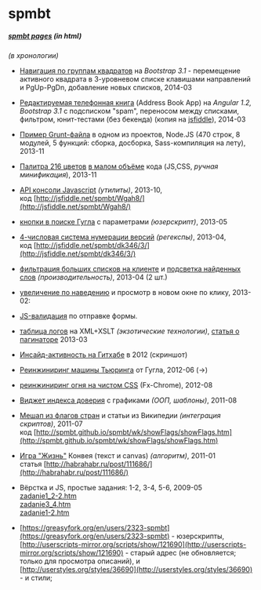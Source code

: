 spmbt
=====

##### [spmbt pages](http://spmbt.github.io/spmbt/) (in html)

*(в хронологии)*

* [Навигация по группам квадратов](http://spmbt.github.io/spmbt/wk/squares.htm) на <i>Bootstrap 3.1</i> - перемещение активного квадрата в 3-уровневом списке клавишами направлений и PgUp-PgDn, добавление новых списков, 2014-03
* [Редактируемая телефонная книга](http://spmbt.github.io/spmbt/wk/angularList/listFiddle.htm) (Address Book App) на <i>Angular 1.2, Bootstrap 3.1</i> с подсписком "spam", переносом между списками, фильтром, юнит-тестами (без бекенда) (копия на [jsfiddle](http://jsfiddle.net/spmbt/hDPqV/)), 2014-03
* [Пример Grunt-файла](http://spmbt.github.io/spmbt/wk/Gruntfile.js) в одном из проектов, Node.JS (470 строк, 8 модулей, 5 функций: сборка, досборка, Sass-компиляция на лету), 2013-11
* [Палитра 216 цветов](http://jsfiddle.net/spmbt/6943a/) [в малом объёме](http://spmbt.github.io/spmbt/colorPickerMin.htm ) кода (JS,CSS, *ручная минификация*), 2013-11

* [API консоли Javascript](http://habrahabr.ru/post/198372/) *(утилиты)*, 2013-10,<br>
 код [http://jsfiddle.net/spmbt/Wgah8/](http://jsfiddle.net/spmbt/Wgah8/)

* [кнопки в поиске Гугла](https://github.com/spmbt/googleSearchExtraButtons) c параметрами *(юзерскрипт)*, 2013-05

* [4-числовая система нумерации версий](http://habrahabr.ru/post/175187/) *(регекспы)*, 2013-04,<br>
код [http://jsfiddle.net/spmbt/dk346/3/](http://jsfiddle.net/spmbt/dk346/3/)

* [фильтрация больших списков на клиенте](http://spmbt.github.io/spmbt/wk/test1-20130517.htm) и [подсветка найденных слов](http://spmbt.github.io/spmbt/wk/test2-20130517.htm) *(производительность)*, 2013-04 (2 шт.)

* [увеличение по наведению](http://jsfiddle.net/spmbt/ySjmY/1/) и просмотр в новом окне по клику, 2013-02: 
* [JS-валидация](http://jsfiddle.net/spmbt/Z3Hy4/) по отправке формы.

* [таблица логов](http://spmbt.github.io/spmbt/wk/37.20.115.43.xml) на XML+XSLT *(экзотические технологии)*, [статья о пагинаторе](http://habrahabr.ru/post/174977/) 2013-03

* [Инсайд-активность на Гитхабе](http://img221.imageshack.us/img221/800/githubactivity.png) в 2012 (скриншот)

* [Реинжиниринг машины Тьюринга](http://habrahabr.ru/post/146444/) от Гугла, 2012-06 (->)
* [реинжиниринг огня на чистом CSS](http://habrahabr.ru/post/149392/) (Fx-Chrome), 2012-08 

* [Виджет индекса доверия](http://spmbt.github.io/spmbt/wk/widgetFomIndexes.htm) с графиками *(ООП, шаблоны)*, 2011-08

* [Мешап из флагов стран](http://habrahabr.ru/post/123804/) и статьи из Википедии *(интеграция скриптов)*, 2011-07<br>
код [http://spmbt.github.io/spmbt/wk/showFlags/showFlags.htm](http://spmbt.github.io/spmbt/wk/showFlags/showFlags.htm)

* [Игра "Жизнь"](http://spmbt.github.io/spmbt/lifeConway.htm) Конвея (текст и canvas) *(алгоритм)*, 2011-01 <br>
статья [http://habrahabr.ru/post/111686/](http://habrahabr.ru/post/111686/)

* Вёрстка и JS, простые задания: 1-2, 3-4, 5-6, 2009-05<br>
[zadanie1_2-2.htm](http://spmbt.github.io/spmbt/wk/zadanie1_2-2.htm)<br>
[zadanie3_4.htm](http://spmbt.github.io/spmbt/wk/zadanie3_4.htm)<br>
[zadanie1-2.htm](http://spmbt.github.io/spmbt/wk/zadanie1-2.htm)

* [https://greasyfork.org/en/users/2323-spmbt](https://greasyfork.org/en/users/2323-spmbt) - юзерскрипты, [http://userscripts-mirror.org/scripts/show/121690](http://userscripts-mirror.org/scripts/show/121690) - старый адрес (не обновляется; только для просмотра описаний), и [http://userstyles.org/styles/36690](http://userstyles.org/styles/36690) - и стили;